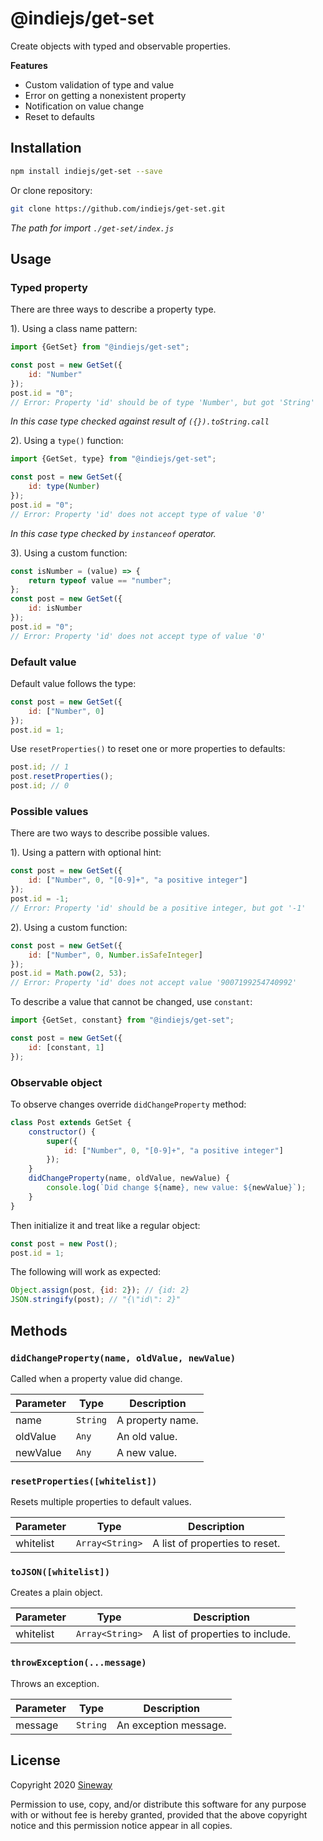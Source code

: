 # @indiejs/get-set

Create objects with typed and observable properties.

**Features**
- Custom validation of type and value
- Error on getting a nonexistent property
- Notification on value change
- Reset to defaults

## Installation

```sh
npm install indiejs/get-set --save
```

Or clone repository:

```sh
git clone https://github.com/indiejs/get-set.git
```

*The path for import `./get-set/index.js`*

## Usage

### Typed property

There are three ways to describe a property type.

1). Using a class name pattern:

```js
import {GetSet} from "@indiejs/get-set";

const post = new GetSet({
    id: "Number"
});
post.id = "0";
// Error: Property 'id' should be of type 'Number', but got 'String'
```

*In this case type checked against result of `({}).toString.call`*

2). Using a `type()` function:

```js
import {GetSet, type} from "@indiejs/get-set";

const post = new GetSet({
    id: type(Number)
});
post.id = "0";
// Error: Property 'id' does not accept type of value '0'
```

*In this case type checked by `instanceof` operator.*

3). Using a custom function:

```js
const isNumber = (value) => {
    return typeof value == "number";
};
const post = new GetSet({
    id: isNumber
});
post.id = "0";
// Error: Property 'id' does not accept type of value '0'
```

### Default value

Default value follows the type:

```js
const post = new GetSet({
    id: ["Number", 0]
});
post.id = 1;
```

Use `resetProperties()` to reset one or more properties to defaults:

```js
post.id; // 1
post.resetProperties();
post.id; // 0
```

### Possible values

There are two ways to describe possible values.

1). Using a pattern with optional hint:

```js
const post = new GetSet({
    id: ["Number", 0, "[0-9]+", "a positive integer"]
});
post.id = -1;
// Error: Property 'id' should be a positive integer, but got '-1'
```

2). Using a custom function:

```js
const post = new GetSet({
    id: ["Number", 0, Number.isSafeInteger]
});
post.id = Math.pow(2, 53);
// Error: Property 'id' does not accept value '9007199254740992'
```

To describe a value that cannot be changed, use `constant`:

```js
import {GetSet, constant} from "@indiejs/get-set";

const post = new GetSet({
    id: [constant, 1]
});
```

### Observable object

To observe changes override `didChangeProperty` method:

```js
class Post extends GetSet {
    constructor() {
        super({
            id: ["Number", 0, "[0-9]+", "a positive integer"]
        });
    }
    didChangeProperty(name, oldValue, newValue) {
        console.log(`Did change ${name}, new value: ${newValue}`);
    }
}
```

Then initialize it and treat like a regular object:

```js
const post = new Post();
post.id = 1;
```

The following will work as expected:

```js
Object.assign(post, {id: 2}); // {id: 2}
JSON.stringify(post); // "{\"id\": 2}"
```

## Methods

### `didChangeProperty(name, oldValue, newValue)`

Called when a property value did change.

Parameter | Type             | Description
----------|------------------|-----------------
name      | `String`         | A property name.
oldValue  | `Any`            | An old value.
newValue  | `Any`            | A new value.

### `resetProperties([whitelist])`

Resets multiple properties to default values.

Parameter | Type             | Description
----------|------------------|-----------------
whitelist | `Array<String>`  | A list of properties to reset.

### `toJSON([whitelist])`

Creates a plain object.

Parameter | Type             | Description
----------|------------------|-----------------
whitelist | `Array<String>`  | A list of properties to include.

### `throwException(...message)`

Throws an exception.

Parameter | Type             | Description
----------|------------------|-----------------
message   | `String`         | An exception message.

## License

Copyright 2020 [Sineway](https://github.com/sineway)

Permission to use, copy, and/or distribute this software for any purpose
with or without fee is hereby granted, provided that the above copyright notice
and this permission notice appear in all copies.
